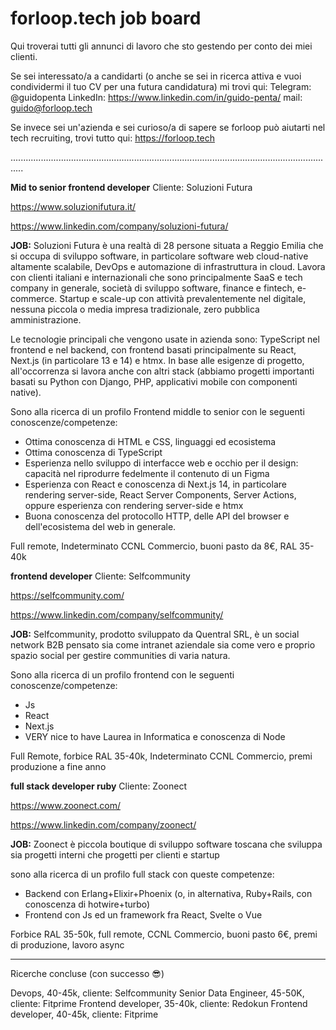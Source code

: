 # forloop.tech job board

Qui troverai tutti gli annunci di lavoro che sto gestendo per conto dei miei clienti.

Se sei interessato/a a candidarti (o anche se sei in ricerca attiva e vuoi condividermi il tuo CV per una futura candidatura) mi trovi qui:
Telegram: @guidopenta
LinkedIn: https://www.linkedin.com/in/guido-penta/
mail: guido@forloop.tech

Se invece sei un'azienda e sei curioso/a di sapere se forloop può aiutarti nel tech recruiting, trovi tutto qui: https://forloop.tech 

.................................................................................................................................


**Mid to senior frontend developer**
Cliente: Soluzioni Futura

https://www.soluzionifutura.it/

https://www.linkedin.com/company/soluzioni-futura/

**JOB:**
Soluzioni Futura è una realtà di 28 persone situata a Reggio Emilia che si occupa di sviluppo software, in particolare software web cloud-native altamente scalabile, DevOps e automazione di infrastruttura in cloud.
Lavora con clienti italiani e internazionali che sono principalmente SaaS e tech company in generale, società di sviluppo software, finance e fintech, e-commerce. Startup e scale-up con attività prevalentemente nel digitale, nessuna piccola o media impresa tradizionale, zero pubblica amministrazione.

Le tecnologie principali che vengono usate in azienda sono: TypeScript nel frontend e nel backend, con frontend basati principalmente su React, Next.js (in particolare 13 e 14) e htmx. In base alle esigenze di progetto, all'occorrenza si lavora anche con altri stack (abbiamo progetti importanti basati su Python con Django, PHP, applicativi mobile con componenti native).

Sono alla ricerca di un profilo Frontend middle to senior con le seguenti conoscenze/competenze:

- Ottima conoscenza di HTML e CSS, linguaggi ed ecosistema
- Ottima conoscenza di TypeScript
- Esperienza nello sviluppo di interfacce web e occhio per il design: capacità nel riprodurre fedelmente il contenuto di un Figma
- Esperienza con React e conoscenza di Next.js 14, in particolare rendering server-side, React Server Components, Server Actions, oppure esperienza con rendering server-side e htmx
- Buona conoscenza del protocollo HTTP, delle API del browser e dell'ecosistema del web in generale.

Full remote, Indeterminato CCNL Commercio, buoni pasto da 8€, RAL 35-40k



**frontend developer**
Cliente: Selfcommunity

https://selfcommunity.com/

https://www.linkedin.com/company/selfcommunity/

**JOB:**
Selfcommunity, prodotto sviluppato da Quentral SRL, è un social network B2B pensato sia come intranet aziendale sia come vero e proprio spazio social per gestire communities di varia natura.

Sono alla ricerca di un profilo frontend con le seguenti conoscenze/competenze:

- Js
- React
- Next.js
- VERY nice to have Laurea in Informatica e conoscenza di Node

Full Remote, forbice RAL 35-40k, Indeterminato CCNL Commercio, premi produzione a fine anno



**full stack developer ruby**
Cliente: Zoonect

https://www.zoonect.com/

https://www.linkedin.com/company/zoonect/

**JOB:**
Zoonect è piccola boutique di sviluppo software toscana che sviluppa sia progetti interni che progetti per clienti e startup 

sono alla ricerca di un profilo full stack con queste competenze:

- Backend con Erlang+Elixir+Phoenix (o, in alternativa, Ruby+Rails, con conoscenza di hotwire+turbo)
- Frontend con Js ed un framework fra React, Svelte o Vue
  
Forbice RAL 35-50k, full remote, CCNL Commercio, buoni pasto 6€, premi di produzione, lavoro async

----------------------------------------------------------------------------------------------------------------------------------------

Ricerche concluse (con successo 😎)

Devops, 40-45k, cliente: Selfcommunity
Senior Data Engineer, 45-50K, cliente: Fitprime
Frontend developer, 35-40k, cliente: Redokun
Frontend developer, 40-45k, cliente: Fitprime
